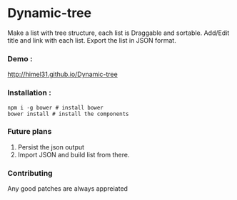 # Dynamic-tree
Make a list with tree structure, each list is Draggable and sortable. Add/Edit title and link with each list. Export the list in JSON format.

### Demo :
 http://himel31.github.io/Dynamic-tree

### Installation :
```
npm i -g bower # install bower
bower install # install the components
 ```

### Future plans

1. Persist the json output
2. Import JSON and build list from there.  

### Contributing

Any good patches are always appreiated
